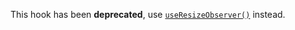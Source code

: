 This hook has been **deprecated**, use [`useResizeObserver()`](/react-hook/use-resize-observer) instead.
